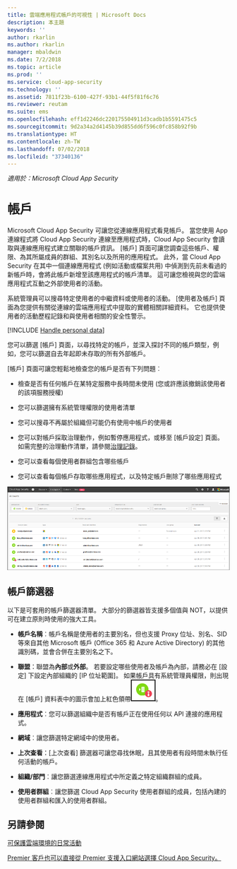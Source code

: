 ```yaml
---
title: 雲端應用程式帳戶的可視性 | Microsoft Docs
description: 本主題
keywords: ''
author: rkarlin
ms.author: rkarlin
manager: mbaldwin
ms.date: 7/2/2018
ms.topic: article
ms.prod: ''
ms.service: cloud-app-security
ms.technology: ''
ms.assetid: 7811f23b-6100-427f-93b1-44f5f81f6c76
ms.reviewer: reutam
ms.suite: ems
ms.openlocfilehash: eff1d2246dc220175504911d3cadb1b5591475c5
ms.sourcegitcommit: 9d2a34a2d4145b39d855dd6f596c0fc858b92f9b
ms.translationtype: HT
ms.contentlocale: zh-TW
ms.lasthandoff: 07/02/2018
ms.locfileid: "37340136"
---
```

*適用於：Microsoft Cloud App Security*


# <a name="accounts"></a>帳戶
Microsoft Cloud App Security 可讓您從連線應用程式看見帳戶。 當您使用 App 連線程式將 Cloud App Security 連線至應用程式時，Cloud App Security 會讀取與連線應用程式建立關聯的帳戶資訊。 [帳戶] 頁面可讓您調查這些帳戶、權限、為其所屬成員的群組、其別名以及所用的應用程式。 此外，當 Cloud App Security 在其中一個連線應用程式 (例如活動或檔案共用) 中偵測到先前未看過的新帳戶時，會將此帳戶新增至該應用程式的帳戶清單。 這可讓您檢視與您的雲端應用程式互動之外部使用者的活動。

系統管理員可以搜尋特定使用者的中繼資料或使用者的活動。 [使用者及帳戶] 頁面為您提供有關從連線的雲端應用程式中提取的實體相關詳細資料。 它也提供使用者的活動歷程記錄和與使用者相關的安全性警示。

[!INCLUDE [Handle personal data](../includes/gdpr-intro-sentence.md)]


您可以篩選 [帳戶] 頁面，以尋找特定的帳戶，並深入探討不同的帳戶類型，例如，您可以篩選自去年起即未存取的所有外部帳戶。 

[帳戶] 頁面可讓您輕鬆地檢查您的帳戶是否有下列問題︰  

-   檢查是否有任何帳戶在某特定服務中長時間未使用 (您或許應該撤銷該使用者的該項服務授權)  
-   您可以篩選擁有系統管理權限的使用者清單  

-   您可以搜尋不再屬於組織但可能仍有使用中帳戶的使用者  

-   您可以對帳戶採取治理動作，例如暫停應用程式，或移至 [帳戶設定] 頁面。 如需完整的治理動作清單，請參閱[治理記錄](governance-actions.md)。
    
-   您可以查看每個使用者群組包含哪些帳戶  

-   您可以查看每個帳戶存取哪些應用程式，以及特定帳戶刪除了哪些應用程式
    

![帳戶畫面](./media/accounts-page.png)

## <a name="account-filters"></a>帳戶篩選器
以下是可套用的帳戶篩選器清單。 大部分的篩選器皆支援多個值與 NOT，以提供可在建立原則時使用的強大工具。  
  
- **帳戶名稱**︰帳戶名稱是使用者的主要別名，但也支援 Proxy 位址、別名、SID 等來自其他 Microsoft 帳戶 (Office 365 和 Azure Active Directory) 的其他識別碼，並會合併在主要別名之下。

- **聯盟**：聯盟為**內部**或**外部**。 若要設定哪些使用者及帳戶為內部，請務必在 [設定] 下設定內部組織的 [IP 位址範圍]。 如果帳戶具有系統管理員權限，則出現在 [帳戶] 資料表中的圖示會加上紅色領帶![帳戶系統管理圖示](./media/accounts-admin-icon.png)。

- **應用程式**︰您可以篩選組織中是否有帳戶正在使用任何以 API 連接的應用程式。

- **網域**︰讓您篩選特定網域中的使用者。

- **上次查看**：[上次查看] 篩選器可讓您尋找休眠，且其使用者有段時間未執行任何活動的帳戶。

- **組織/部門**︰讓您篩選連線應用程式中所定義之特定組織群組的成員。

- **使用者群組**︰讓您篩選 Cloud App Security 使用者群組的成員，包括內建的使用者群組和匯入的使用者群組。


## <a name="see-also"></a>另請參閱  
[可保護雲端環境的日常活動](daily-activities-to-protect-your-cloud-environment.md)   

[Premier 客戶也可以直接從 Premier 支援入口網站選擇 Cloud App Security。](https://premier.microsoft.com/)  
  
  